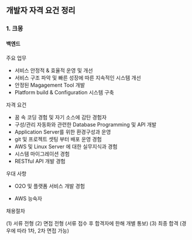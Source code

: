 ## 개발자 자격 요건 정리



### 1. 크몽

#### 백엔드

주요 업무

- 서비스 안정적 & 효율적 운영 및 개선
- 서비스 구조 파악 및 빠른 성장에 따른 지속적인 시스템 개선
- 안정된 Magagement Tool 개발
- Platform build & Configuration 시스템 구축

자격 요건

- 꿈 속 코딩 경험 및 자기 소스에 감탄 경험자 
- 구성/관리 자동화와 관련한 Database Programming 및 API 개발 
- Application Server를 위한 환경구성과 운영 
- git 및 프로젝트 셋팅 부터 배포 운영 경험 
- AWS 및 Linux Server 에 대한 실무지식과 경험 
- 시스템 마이그레이션 경험 
- RESTful API 개발 경험 

우대 사항 
- O2O 및 플랫폼 서비스 개발 경험 

- AWS 능숙자


채용절차

(1) 서류 전형 
(2) 면접 전형 (서류 접수 후 합격자에 한해 개별 통보) 
(3) 최종 합격 (경우에 따라 1차, 2차 면접 가능)



